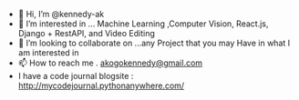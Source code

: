 - 👋 Hi, I’m @kennedy-ak
- 👀 I’m interested in ... Machine Learning ,Computer Vision, React.js, Django + RestAPI, and Video Editing 
- 💞️ I’m looking to collaborate on ...any Project that you may Have in what I am interested in
- 📫 How to reach me . akogokennedy@gmail.com
- I have a code journal blogsite : http://mycodejournal.pythonanywhere.com/

<!---
kennedy-ak/kennedy-ak is a ✨ special ✨ repository because its `README.md` (this file) appears on your GitHub profile.
You can click the Preview link to take a look at your changes.
--->
